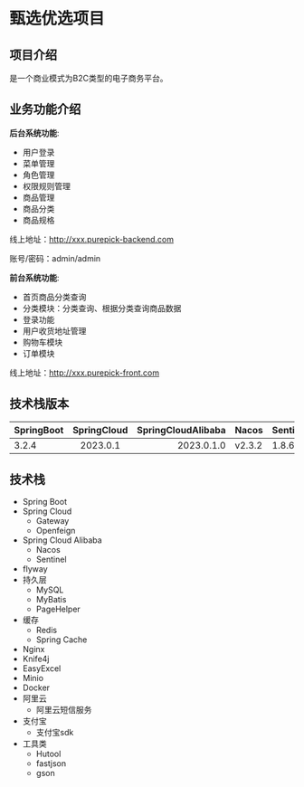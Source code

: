 # 甄选优选项目

## 项目介绍

是一个商业模式为B2C类型的电子商务平台。

## 业务功能介绍

**后台系统功能**:

- 用户登录
- 菜单管理
- 角色管理
- 权限规则管理
- 商品管理
- 商品分类
- 商品规格

线上地址：http://xxx.purepick-backend.com

账号/密码：admin/admin

**前台系统功能**:

- 首页商品分类查询
- 分类模块：分类查询、根据分类查询商品数据
- 登录功能
- 用户收货地址管理
- 购物车模块
- 订单模块

线上地址：http://xxx.purepick-front.com

## 技术栈版本

| SpringBoot | SpringCloud | SpringCloudAlibaba | Nacos  | Sentinel | MySQL  | MyBatis | PageHelper | Knife4j | EasyExcel | Minio  | Hutool |
|:-----------|:-----------:|-------------------:|--------|----------|--------|---------|------------|---------|-----------|--------|--------|
| 3.2.4      |  2023.0.1   |         2023.0.1.0 | v2.3.2 | 1.8.6    | 8.0.29 | 3.0.3   | 1.4.6      | 4.4.0   | 4.0.2     | 8.5.10 | 5.8.25 |

## 技术栈

- Spring Boot
- Spring Cloud
    - Gateway
    - Openfeign
- Spring Cloud Alibaba
    - Nacos
    - Sentinel
- flyway
- 持久层
    - MySQL
    - MyBatis
    - PageHelper
- 缓存
    - Redis
    - Spring Cache
- Nginx
- Knife4j
- EasyExcel
- Minio
- Docker
- 阿里云
    - 阿里云短信服务
- 支付宝
    - 支付宝sdk
- 工具类
    - Hutool
    - fastjson
    - gson

